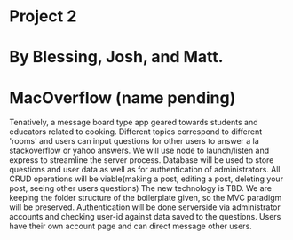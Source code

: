 
# Project 2
# By Blessing, Josh, and Matt.

# MacOverflow (name pending)

Tenatively, a message board type app geared towards students and educators related to cooking.
Different topics correspond to different 'rooms' and users can input questions for other users to answer a la stackoverflow or yahoo answers.
We will use node to launch/listen and express to streamline the server process.
Database will be used to store questions and user data as well as for authentication of administrators.
All CRUD operations will be viable(making a post, editing a post, deleting your post, seeing other users questions)
The new technology is TBD.
We are keeping the folder structure of the boilerplate given, so the MVC paradigm will be preserved.
Authentication will be done serverside via administrator accounts and checking user-id against data saved to the questions.
Users have their own account page and can direct message other users.
